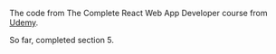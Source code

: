 The code from The Complete React Web App Developer course from
[Udemy](https://www.udemy.com/the-complete-react-web-app-developer-course).

So far, completed section 5.
